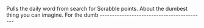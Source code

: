 Pulls the daily word from search for Scrabble points. About the dumbest thing you can imagine. For the dumb -------------------------------------------
